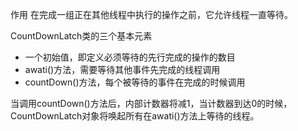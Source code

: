 作用
在完成一组正在其他线程中执行的操作之前，它允许线程一直等待。

CountDownLatch类的三个基本元素
+ 一个初始值，即定义必须等待的先行完成的操作的数目
+ awati()方法，需要等待其他事件先完成的线程调用
+ countDown()方法，每个被等待的事件在完成的时候调用

当调用countDown()方法后，内部计数器将减1，当计数器到达0的时候，CountDownLatch对象将唤起所有在awati()方法上等待的线程。

